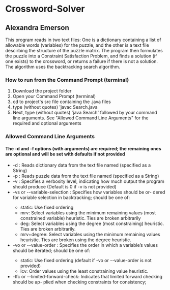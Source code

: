# Crossword-Solver
## Alexandra Emerson
This program reads in two text files: One is a dictionary containing a list of allowable words (variables) for the puzzle, and the other is a text file descirbing the structure of the puzzle matrix.
The program then formulates the puzzle into a Constraint Satisfaction Problem, and finds a solution (if one exists) to the crossword, or returns a failure if there is not a solution. The algorithm uses the backtracking search algorithm.


### How to run from the Command Prompt (terminal)

1. Download the project folder
2. Open your Command Prompt (terminal)
3. cd to project's src file containing the .java files
4. type (without quotes) 'javac Search.java
5. Next, type (without quotes) 'java Search' followed by your command line arguments. See "Allowed Command Line Arguments" for the required and optional arguments

### Allowed Command Line Arguments
#### The -d and -f options (with arguments) are required; the remaining ones are optional and will be set with defaults if not provided
* -d <FILENAME>: Reads dictionary data from the text file named <FILENAME> (specified as a String)
* -p <FILENAME>: Reads puzzle data from the text file named <FILENAME> (specified as a
String)
* -v <INTEGER>: Specifies a verbosity level, indicating how much output the program should
produce (Default is 0 if -v is not provided)
* -vs <STRING> or --variable-selection <STRING>: Specifies how variables should be or-
dered for variable selection in backtracking; <STRING> should be one of:
  * static: Use fixed ordering
  * mrv: Select variables using the minimum remaining values (most constrained variable) heuristic. Ties are broken arbitrarily
  * deg: Select variables using the degree (most constraining) heuristic. Ties are broken arbitrarily.
  * mrv+degree: Select variables using the minimum remaining values heuristic. Ties are broken using the degree heuristic.
* -vo <STRING> or --value-order <STRING>: Specifies the order in which a variable’s values
should be iterated; <STRING> should be one of:
  * static: Use fixed ordering )default if -vo or --value-order is not provided)
  * lcv: Order values using the least constraining value heuristic.
* -lfc or --limited-forward-check: Indicates that limited forward checking should be ap-
plied when checking constraints for consistency;
